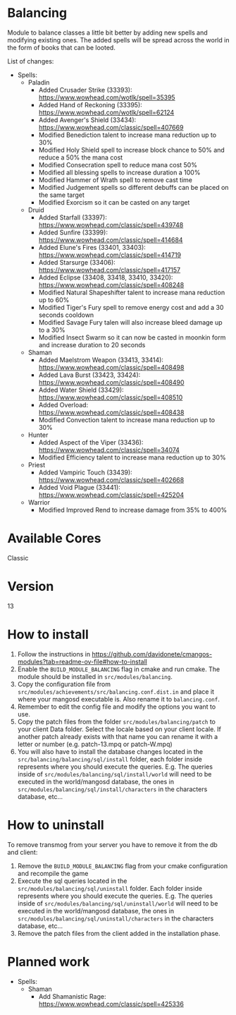 # Balancing
Module to balance classes a little bit better by adding new spells and modifying existing ones. The added spells will be spread across the world in the form of books that can be looted.

List of changes:
- Spells:
	- Paladin
		- Added Crusader Strike (33393): https://www.wowhead.com/wotlk/spell=35395
		- Added Hand of Reckoning (33395): https://www.wowhead.com/wotlk/spell=62124
		- Added Avenger's Shield (33434): https://www.wowhead.com/classic/spell=407669
		- Modified Benediction talent to increase mana reduction up to 30%
		- Modified Holy Shield spell to increase block chance to 50% and reduce a 50% the mana cost
		- Modified Consecration spell to reduce mana cost 50%
		- Modified all blessing spells to increase duration a 100%
		- Modified Hammer of Wrath spell to remove cast time
		- Modified Judgement spells so different debuffs can be placed on the same target
		- Modified Exorcism so it can be casted on any target
	- Druid
		- Added Starfall (33397): https://www.wowhead.com/classic/spell=439748
		- Added Sunfire (33399): https://www.wowhead.com/classic/spell=414684
		- Added Elune's Fires (33401, 33403): https://www.wowhead.com/classic/spell=414719
		- Added Starsurge (33406): https://www.wowhead.com/classic/spell=417157
		- Added Eclipse (33408, 33418, 33410, 33420): https://www.wowhead.com/classic/spell=408248
		- Modified Natural Shapeshifter talent to increase mana reduction up to 60%
		- Modified Tiger's Fury spell to remove energy cost and add a 30 seconds cooldown
		- Modified Savage Fury talen will also increase bleed damage up to a 30%
		- Modified Insect Swarm so it can now be casted in moonkin form and increase duration to 20 seconds
	- Shaman
		- Added Maelstrom Weapon (33413, 33414): https://www.wowhead.com/classic/spell=408498
		- Added Lava Burst (33423, 33424): https://www.wowhead.com/classic/spell=408490
		- Added Water Shield (33429): https://www.wowhead.com/classic/spell=408510
		- Added Overload: https://www.wowhead.com/classic/spell=408438
		- Modified Convection talent to increase mana reduction up to 30%
	- Hunter
		- Added Aspect of the Viper (33436): https://www.wowhead.com/classic/spell=34074
		- Modified Efficiency talent to increase mana reduction up to 30%
	- Priest
		- Added Vampiric Touch (33439): https://www.wowhead.com/classic/spell=402668
		- Added Void Plague (33441): https://www.wowhead.com/classic/spell=425204
	- Warrior
		- Modified Improved Rend to increase damage from 35% to 400%

# Available Cores
Classic

# Version
13

# How to install
1. Follow the instructions in https://github.com/davidonete/cmangos-modules?tab=readme-ov-file#how-to-install
2. Enable the `BUILD_MODULE_BALANCING` flag in cmake and run cmake. The module should be installed in `src/modules/balancing`.
3. Copy the configuration file from `src/modules/achievements/src/balancing.conf.dist.in` and place it where your mangosd executable is. Also rename it to `balancing.conf`.
4. Remember to edit the config file and modify the options you want to use.
5. Copy the patch files from the folder `src/modules/balancing/patch` to your client Data folder. Select the locale based on your client locale. If another patch already exists with that name you can rename it with a letter or number (e.g. patch-13.mpq or patch-W.mpq)
6. You will also have to install the database changes located in the `src/balancing/balancing/sql/install` folder, each folder inside represents where you should execute the queries. E.g. The queries inside of `src/modules/balancing/sql/install/world` will need to be executed in the world/mangosd database, the ones in `src/modules/balancing/sql/install/characters` in the characters database, etc...

# How to uninstall
To remove transmog from your server you have to remove it from the db and client:
1. Remove the `BUILD_MODULE_BALANCING` flag from your cmake configuration and recompile the game
2. Execute the sql queries located in the `src/modules/balancing/sql/uninstall` folder. Each folder inside represents where you should execute the queries. E.g. The queries inside of `src/modules/balancing/sql/uninstall/world` will need to be executed in the world/mangosd database, the ones in `src/modules/balancing/sql/uninstall/characters` in the characters database, etc...
3. Remove the patch files from the client added in the installation phase.

# Planned work
- Spells:
	- Shaman
		- Add Shamanistic Rage: https://www.wowhead.com/classic/spell=425336